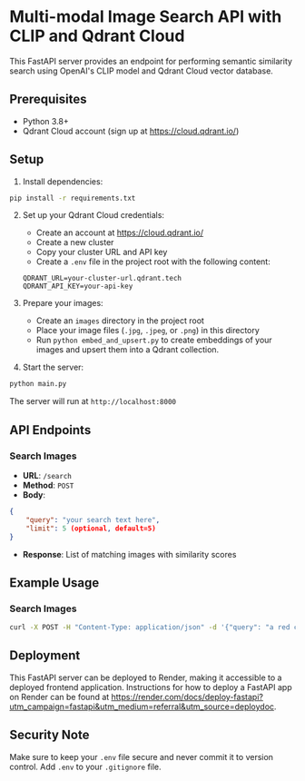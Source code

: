 # Multi-modal Image Search API with CLIP and Qdrant Cloud

This FastAPI server provides an endpoint for performing semantic similarity search using OpenAI's CLIP model and Qdrant Cloud vector database.

## Prerequisites

- Python 3.8+
- Qdrant Cloud account (sign up at https://cloud.qdrant.io/)

## Setup

1. Install dependencies:

```bash
pip install -r requirements.txt
```

2. Set up your Qdrant Cloud credentials:

   - Create an account at https://cloud.qdrant.io/
   - Create a new cluster
   - Copy your cluster URL and API key
   - Create a `.env` file in the project root with the following content:

   ```
   QDRANT_URL=your-cluster-url.qdrant.tech
   QDRANT_API_KEY=your-api-key
   ```

3. Prepare your images:

   - Create an `images` directory in the project root
   - Place your image files (`.jpg`, `.jpeg`, or `.png`) in this directory
   - Run `python embed_and_upsert.py` to create embeddings of your images and upsert them into a Qdrant collection.

4. Start the server:

```bash
python main.py
```

The server will run at `http://localhost:8000`

## API Endpoints

### Search Images

- **URL**: `/search`
- **Method**: `POST`
- **Body**:

```json
{
    "query": "your search text here",
    "limit": 5 (optional, default=5)
}
```

- **Response**: List of matching images with similarity scores

## Example Usage

### Search Images

```bash
curl -X POST -H "Content-Type: application/json" -d '{"query": "a red car"}' http://localhost:8000/search
```

## Deployment

This FastAPI server can be deployed to Render, making it accessible to a deployed frontend application. Instructions for how to deploy a FastAPI app on Render can be found at https://render.com/docs/deploy-fastapi?utm_campaign=fastapi&utm_medium=referral&utm_source=deploydoc.

## Security Note

Make sure to keep your `.env` file secure and never commit it to version control. Add `.env` to your `.gitignore` file.
